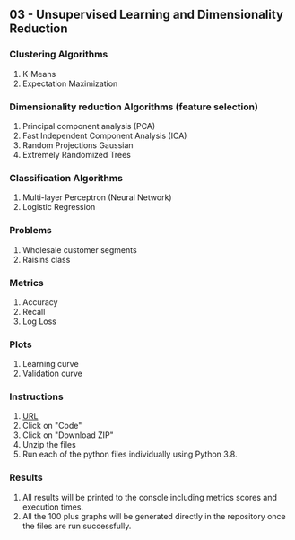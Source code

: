 ## 03 - Unsupervised Learning and Dimensionality Reduction 

### Clustering Algorithms
1. K-Means 
2. Expectation Maximization

### Dimensionality reduction Algorithms (feature selection)
1. Principal component analysis (PCA)
2. Fast Independent Component Analysis (ICA)
3. Random Projections Gaussian
4. Extremely Randomized Trees

### Classification Algorithms
1. Multi-layer Perceptron (Neural Network)
2. Logistic Regression

### Problems
1. Wholesale customer segments
2. Raisins class

### Metrics
1. Accuracy
2. Recall
3. Log Loss

### Plots
1. Learning curve
2. Validation curve


### Instructions

1. [URL](https://github.com/techbrainwave/CS7641-ML-Fall22-03-UnsupervisedLearning)
2. Click on "Code" 
3. Click on "Download ZIP"
4. Unzip the files
5. Run each of the python files individually using Python 3.8.


### Results

1. All results will be printed to the console including metrics scores and execution times.
2. All the 100 plus graphs will be generated directly in the repository once the files are run successfully.

